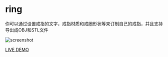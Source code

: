 # ring

你可以通过设置戒指的文字，戒指材质和戒圈形状等来订制自己的戒指，并且支持导出成OBJ和STL文件

![screenshot](https://hujiulong.github.io/ring/screenshot.png)

[LIVE DEMO](https://hujiulong.github.io/ring/index.html)
